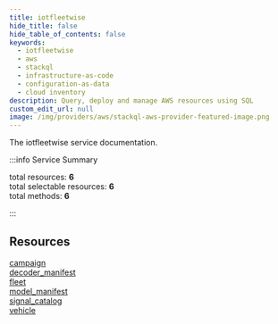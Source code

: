 ```yaml
---
title: iotfleetwise
hide_title: false
hide_table_of_contents: false
keywords:
  - iotfleetwise
  - aws
  - stackql
  - infrastructure-as-code
  - configuration-as-data
  - cloud inventory
description: Query, deploy and manage AWS resources using SQL
custom_edit_url: null
image: /img/providers/aws/stackql-aws-provider-featured-image.png
---
```


The iotfleetwise service documentation.

:::info Service Summary

<div class="row">
<div class="providerDocColumn">
<span>total resources:&nbsp;<b>6</b></span><br />
<span>total selectable resources:&nbsp;<b>6</b></span><br />
<span>total methods:&nbsp;<b>6</b></span><br />
</div>
</div>

:::

## Resources
<div class="row">
<div class="providerDocColumn">
<a href="/providers/aws/iotfleetwise/campaign/">campaign</a><br />
<a href="/providers/aws/iotfleetwise/decoder_manifest/">decoder_manifest</a><br />
<a href="/providers/aws/iotfleetwise/fleet/">fleet</a>
</div>
<div class="providerDocColumn">
<a href="/providers/aws/iotfleetwise/model_manifest/">model_manifest</a><br />
<a href="/providers/aws/iotfleetwise/signal_catalog/">signal_catalog</a><br />
<a href="/providers/aws/iotfleetwise/vehicle/">vehicle</a>
</div>
</div>